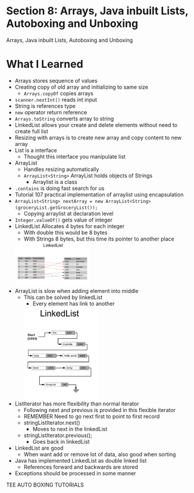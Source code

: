 # Section 8: Arrays, Java inbuilt Lists, Autoboxing and Unboxing

Arrays, Java inbuilt Lists, Autoboxing and Unboxing

# What I Learned
* Arrays stores sequence of values
* Creating copy of old array and initializing to same size
	* `Arrays.copyOf` copies arrays
* `scanner.nextInt()` reads int input
* String is references type
* `new` operator return reference
* `Arrays.toString` converts array to string
* LinkedList allows your create and delete elements without need to create full list
* Resizing with arrays is to create new array and copy content to new array
* List is a interface
	* Thought this interface you manipulate list
* ArrayList
	* Handles resizing automatically
	* `ArrayList<String>` ArrayList holds objects of Strings
		* Arraylist is a class
* `.contains` is doing fast search for us
* Tutorial 107 practical implementation of arraylist using encapsulation
* `ArrayList<String> nextArray = new ArrayList<String>(groceryList.getGroceryList());`
	* Copying arraylist at declaration level
* `Integer.valueOf()` gets value of integer
* LinkedList Allocates 4 bytes for each integer
	* With double this would be 8 bytes
	* With Strings 8 bytes, but this time its pointer to another place
	<img src="linkedList2.PNG" alt="alt text" width="200"/>
* ArrayList is slow when adding element into middle
	* This can be solved by linkedList
		* Every element has link to another	
		 <img src="linkedList.PNG" alt="alt text" width="200"/>
* ListIterator has more flexibility than normal iterator
	* Following next and previous is provided in this flexible iterator
	* REMEMBER Need to go next first to point to first record
	* stringListIterator.next()
		* Moves to next in the linkedList
	* stringListIterator.previous();
		* Goes back in linkedList
* LinkedList are good
	* When want add or remove lot of data, also good when sorting
* Java has implemented LinkedList as double linked list
	* References forward and backwards are stored
* Exceptions should be processed in some manner
	
	
TEE AUTO BOXING TUTORIALS